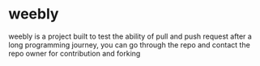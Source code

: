 # weebly 
weebly is a project built to test the ability of pull and push request after a long programming journey, you can go through the repo and contact the repo owner for contribution and forking 
